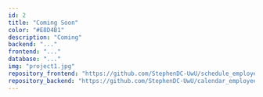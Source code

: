 ```yaml
---
id: 2
title: "Coming Soon"
color: "#E8D4B1"
description: "Coming"
backend: "..."
frontend: "..."
database: "..."
img: "project1.jpg"
repository_frontend: "https://github.com/StephenDC-UwU/schedule_employee_next_js_.git"
repository_backend: "https://github.com/StephenDC-UwU/calendar_employees.git"
---
```

